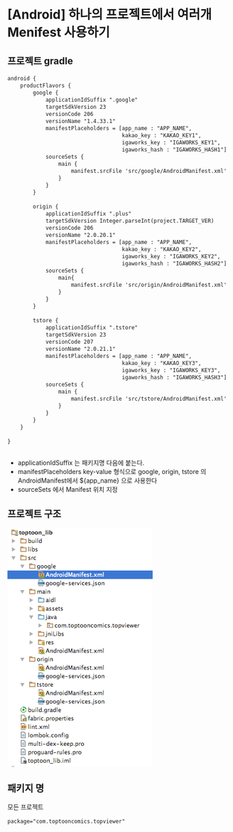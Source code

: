 # [Android] 하나의 프로젝트에서 여러개 Menifest 사용하기

## 프로젝트 gradle

```
android {
	productFlavors {
        google {
            applicationIdSuffix ".google"
            targetSdkVersion 23
            versionCode 206
            versionName "1.4.33.1"
            manifestPlaceholders = [app_name : "APP_NAME",
                                    kakao_key : "KAKAO_KEY1",
                                    igaworks_key : "IGAWORKS_KEY1",
                                    igaworks_hash : "IGAWORKS_HASH1"]
            sourceSets {
                main {
                    manifest.srcFile 'src/google/AndroidManifest.xml'
                }
            }
        }

        origin {
            applicationIdSuffix ".plus"
            targetSdkVersion Integer.parseInt(project.TARGET_VER)
            versionCode 206
            versionName "2.0.20.1"
            manifestPlaceholders = [app_name : "APP_NAME",
                                    kakao_key : "KAKAO_KEY2",
                                    igaworks_key : "IGAWORKS_KEY2",
                                    igaworks_hash : "IGAWORKS_HASH2"]
            sourceSets {
                main{
                    manifest.srcFile 'src/origin/AndroidManifest.xml'
                }
            }
        }

        tstore {
            applicationIdSuffix ".tstore"
            targetSdkVersion 23
            versionCode 207
            versionName "2.0.21.1"
            manifestPlaceholders = [app_name : "APP_NAME",
                                    kakao_key : "KAKAO_KEY3",
                                    igaworks_key : "IGAWORKS_KEY3",
                                    igaworks_hash : "IGAWORKS_HASH3"]
            sourceSets {
                main {
                    manifest.srcFile 'src/tstore/AndroidManifest.xml'
                }
            }
        }
    }

}


```
* applicationIdSuffix 는 패키지명 다음에 붙는다.
* manifestPlaceholders key-value 형식으로 google, origin, tstore 의 AndroidManifest에서 ${app_name} 으로 사용한다
* sourceSets 에서 Manifest 위치 지정

## 프로젝트 구조

![](https://github.com/khjoon0204/android_multi_menifest/blob/master/image2.png)

## 패키지 명
모든 프로젝트 
```
package="com.toptooncomics.topviewer"
```
